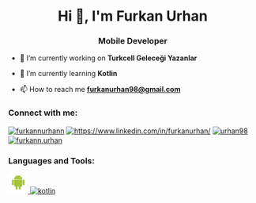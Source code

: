 <h1 align="center">Hi 👋, I'm Furkan Urhan</h1>
<h3 align="center">Mobile Developer</h3>

- 🔭 I’m currently working on **Turkcell Geleceği Yazanlar**

- 🌱 I’m currently learning **Kotlin**

- 📫 How to reach me **furkanurhan98@gmail.com**

<h3 align="left">Connect with me:</h3>
<p align="left">
<a href="https://twitter.com/furkannurhann" target="blank"><img align="center" src="https://raw.githubusercontent.com/rahuldkjain/github-profile-readme-generator/master/src/images/icons/Social/twitter.svg" alt="furkannurhann" height="30" width="40" /></a>
<a href="https://linkedin.com/in/https://www.linkedin.com/in/furkanurhan/" target="blank"><img align="center" src="https://raw.githubusercontent.com/rahuldkjain/github-profile-readme-generator/master/src/images/icons/Social/linked-in-alt.svg" alt="https://www.linkedin.com/in/furkanurhan/" height="30" width="40" /></a>
<a href="https://fb.com/urhan98" target="blank"><img align="center" src="https://raw.githubusercontent.com/rahuldkjain/github-profile-readme-generator/master/src/images/icons/Social/facebook.svg" alt="urhan98" height="30" width="40" /></a>
<a href="https://instagram.com/furkann.urhan" target="blank"><img align="center" src="https://raw.githubusercontent.com/rahuldkjain/github-profile-readme-generator/master/src/images/icons/Social/instagram.svg" alt="furkann.urhan" height="30" width="40" /></a>
</p>

<h3 align="left">Languages and Tools:</h3>
<p align="left"> <a href="https://developer.android.com" target="_blank" rel="noreferrer"> <img src="https://raw.githubusercontent.com/devicons/devicon/master/icons/android/android-original-wordmark.svg" alt="android" width="40" height="40"/> </a> <a href="https://kotlinlang.org" target="_blank" rel="noreferrer"> <img src="https://www.vectorlogo.zone/logos/kotlinlang/kotlinlang-icon.svg" alt="kotlin" width="40" height="40"/> </a> </p>
